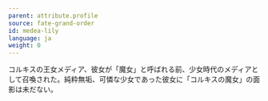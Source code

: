```yaml
---
parent: attribute.profile
source: fate-grand-order
id: medea-lily
language: ja
weight: 0
---
```


コルキスの王女メディア、彼女が「魔女」と呼ばれる前、少女時代のメディアとして召喚された。純粋無垢、可憐な少女であった彼女に「コルキスの魔女」の面影は未だない。
